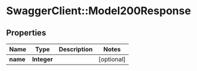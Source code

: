 # SwaggerClient::Model200Response

## Properties
Name | Type | Description | Notes
------------ | ------------- | ------------- | -------------
**name** | **Integer** |  | [optional] 


